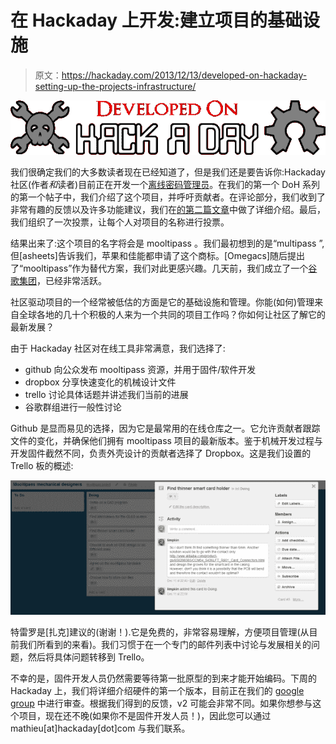 # 在 Hackaday 上开发:建立项目的基础设施

> 原文：<https://hackaday.com/2013/12/13/developed-on-hackaday-setting-up-the-projects-infrastructure/>

[![2013-12_Developed_on_Hackaday](img/4126eb698213947e5ac36e95f300751f.png)](http://hackaday.com/wp-content/uploads/2013/12/2013-12_developed_on_hackaday.png)

我们很确定我们的大多数读者现在已经知道了，但是我们还是要告诉你:Hackaday 社区(作者*和*读者)目前正在开发一个[离线密码管理员](http://hackaday.com/2013/12/06/developed-on-hackaday-lets-build-some-hardware/)。在我们的第一个 DoH 系列的第一个帖子中，我们介绍了这个项目，并呼吁贡献者。在评论部分，我们收到了非常有趣的反馈以及许多功能建议，我们在[的第二篇文章](http://hackaday.com/2013/12/09/developed-on-hackaday-first-feedback-from-users/)中做了详细介绍。最后，我们组织了一次投票，让每个人对项目的名称进行投票。

结果出来了:这个项目的名字将会是 mooltipass 。我们最初想到的是“multipass ”,但[asheets]告诉我们，苹果和佳能都申请了这个商标。[Omegacs]随后提出了“mooltipass”作为替代方案，我们对此更感兴趣。几天前，我们成立了一个[谷歌集团](https://groups.google.com/forum/?hl=en#!forum/mooltipass)，已经非常活跃。

社区驱动项目的一个经常被低估的方面是它的基础设施和管理。你能(如何)管理来自全球各地的几十个积极的人来为一个共同的项目工作吗？你如何让社区了解它的最新发展？

由于 Hackaday 社区对在线工具非常满意，我们选择了:

*   github 向公众发布 mooltipass 资源，并用于固件/软件开发
*   dropbox 分享快速变化的机械设计文件
*   trello 讨论具体话题并讲述我们当前的进展
*   谷歌群组进行一般性讨论

Github 是显而易见的选择，因为它是最常用的在线仓库之一。它允许贡献者跟踪文件的变化，并确保他们拥有 mooltipass 项目的最新版本。鉴于机械开发过程与开发固件截然不同，负责外壳设计的贡献者选择了 Dropbox。这是我们设置的 Trello 板的概述:

[![](img/4ed866ceb5acca78008cfd3ced6b83ac.png)](http://hackaday.com/wp-content/uploads/2013/12/trello.png)

特雷罗是[扎克]建议的(谢谢！).它是免费的，非常容易理解，方便项目管理(从目前我们所看到的来看)。我们习惯于在一个专门的邮件列表中讨论与发展相关的问题，然后将具体问题转移到 Trello。

不幸的是，固件开发人员仍然需要等待第一批原型的到来才能开始编码。下周的 Hackaday 上，我们将详细介绍硬件的第一个版本，目前正在我们的 [google group](https://groups.google.com/forum/?hl=en#!forum/mooltipass) 中进行审查。根据我们得到的反馈，v2 可能会非常不同。如果你想参与这个项目，现在还不晚(如果你不是固件开发人员！)，因此您可以通过 mathieu[at]hackaday[dot]com 与我们联系。